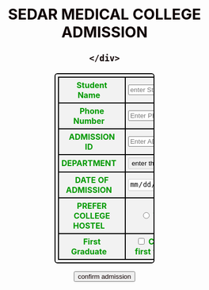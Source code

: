 <html>
<head>
<style>
* {
  box-sizing: border-box;
  
  
}

input[type=text], select, textarea {
  width: 100%;
  padding: 12px;
  border: 1px solid #ccc;
  border-radius: 1px;
  resize: vertical;
}

label {
  padding: 12px 12px 12px 0;
  
}
input[type=date], select, textarea {
  width: 100%;
  padding: 2px;
  border: 1px solid #ccc;
  border-radius: 2px;
  resize: vertical;
}
label {
  padding: 12px 12px 12px 0px;
  
}
div{
  margin-left: auto;
    margin-right: auto;
    text-align: center;
    color: #FFFFFF;
    font-size: 20px;
    font-weight: bold;
}

input[type=submit] {
background-color: Green;  
border: none; 
color: white; 
padding: 12px 210px; 
text-align: center; 
text-decoration: none; 
display: inline-block; 
margin: 2px 6px; 
cursor: pointer; 
font-size:20px;
}

input[type=submit]:hover {
  background-color: #45a049;
 
  
}
.header {
  color: #0f0101;
  text-align: center;
  
}

.content {
  border-radius: 0px;
  background-color: #f2f2f2;
  padding: 100px;
  position: center;
  font-style: normal;
  font-family: 'Times New Roman', Times, serif;
  
}

.col-25 {
  float: left;
  width: 50%;
  margin-top:2px;
  display: table;
}

select {
  width: 100%;
}

.col-75 {
  float: left;
  width: 50%;
  margin-top: px;
  display: table;
}

.row::after {
  content: "";
  display: table;
  clear:both;
}
table,td,tr,th
{
    border: solid 2px black;
    width: 50%;
    margin-left: auto;
    margin-right: auto;
    border-spacing: 1px;
    border-radius: 6px;
    color: #009900;
    background-color: #F2F2F2;
    padding: 5px;
}

textarea {
  resize: none;
}
@media only screen and (min-width: 600px) {
  /* For tablets: */
  .col-s-1 {width: 8.33%;}
  .col-s-2 {width: 16.66%;}
  .col-s-3 {width: 25%;}
  .col-s-4 {width: 33.33%;}
  .col-s-5 {width: 41.66%;}
  .col-s-6 {width: 50%;}
  .col-s-7 {width: 58.33%;}
  .col-s-8 {width: 66.66%;}
  .col-s-9 {width: 75%;}
  .col-s-10 {width: 83.33%;}
  .col-s-11 {width: 91.66%;}
  .col-s-12 {width: 100%;}
}
@media only screen and (min-width: 768px) {
  /* For desktop: */
  .col-1 {width: 8.33%;}
  .col-2 {width: 16.66%;}
  .col-3 {width: 25%;}
  .col-4 {width: 33.33%;}
  .col-5 {width: 41.66%;}
  .col-6 {width: 50%;}
  .col-7 {width: 58.33%;}
  .col-8 {width: 66.66%;}
  .col-9 {width: 75%;}
  .col-10 {width: 83.33%;}
  .col-11 {width: 91.66%;}
  .col-12 {width: 100%;}
}


@media screen and (max-width: 100px) {
  .col-25, .col-75, input[type=submit] {
    width: 100%;
    margin-top: 1px;
  }
}
</style>
</head>
<body>
<style>
div {
    background-image: url('COLLEGE.jpg');
    background-repeat: no-repeat;
    background-attachment: fixed;
    background-size: 100% 100%;
}
</style>
<div class="content">
  <td>
    <div class="header">
      <h2>SEDAR MEDICAL COLLEGE ADMISSION</h2>
      
    </div>
  </td>
  <form onsubmit="return display()">
  <div id="form">
  <table>
   <tr>
    <div class="row">
     <div class="col-25">
      <th><label for="Student Name">Student Name</label></th>
     </div>
    <div class="col-75">
      <th><input type="text" id="name" name="Student Name" placeholder="enter Student Name.."></th>
    </div>
    </div>
   </tr>
   <tr>
    <div class="row">
     <div class="col-25">
      <th><label for="Phone Number">Phone Number</label></th>
     </div>
     <div class="col-75">
      <th><input type="text" id="Phone Number" name="Phone Number" placeholder="Enter Phone Number.."></th>
     </div>
    </div>
   </tr>
   <tr>
   <div class="row">
    <div class="col-25">
      <th><label for="ADMISSION ID">ADMISSION ID</label></th>
    </div>
    <div class="col-75">
      <th><input type="text" id="ADMISSION ID" name="ADMISSION ID" placeholder="Enter ADMISSION ID.."></th>
    </div>
   </div>
   </tr>
   <tr>
   <div class="row">
    <div class="col-25">
      <th><label for="DEPARTMENT">DEPARTMENT</label></th>
    </div>
    <div class="col-75">
      <th>
       <select type="text" id="DEPARTMENT" name="DEPARTMENT" placeholder="Your DEPARTMENT..">
        <option value="enter the department">enter the department</option>
		    <option value="MBBS">MBBS</option>
        <option value="BDS">BDS</option>
        <option value="BHMS">BHMS</option>
       </select>
      </th>
    </div>
   </div>
   </tr>
   <tr>
   <div class="row">
    <div class="col-25">
      <th><label for="DATE OF ADMISSION">DATE OF ADMISSION</label></th>
    </div>
    <div class="col-75">
	    <th><input type="date" id="DATE OF ADMISSION" name="DATE OF ADMISSION" placeholder="mm/dd/yyyy"></th>
	  </div>
   </div>
   </tr>
   <tr>
   <div class="row">
	  <div class="col-25">
	    <th><label for="PREFER COLLEGE HOSTEL">PREFER COLLEGE HOSTEL</label></th>
	  </div>
	  <div class="col-75">
     <th>
	    <span id=hostel></span>
	    <input type="radio" id="YES" name="Prefer College Hostel">
	    <label for="YES">YES</label>
	    <input type="radio" id="NO" name="Prefer College Hostel">
	    <label for="NO">NO</label>
     </th>
	  </div>
   </div>
   </tr>
   <tr>
   <div class="row">
	  <div class="col-25">
	    <th><label for="First Graduate">First Graduate</label></th>
	  </div>
	  <div class="col-75">
	    <th><input type="checkbox" id="firstGraduate" name="Check if you are first year graduate">
	    <label for="Check if you are first year graduate">Check if you are first year graduate</label></th>
	  </div>
   </div>
   </tr>
  </table>
  <div class="row">
    <input  type=submit id="Submit" value="confirm admission" class="header">
  </div>
  </div> 
  </form>
</div>
<div id="result"></div>
<script>
	function display(){
	var name = document.getElementById("name").value;
	var department = document.getElementById("DEPARTMENT").value;
	var hostel = document.getElementById("hostel").value;
	var firstGraduate = document.getElementById("firstGraduate").value;
	var result = document.getElementById("result");
	console.log(firstGraduate);
	switch(department){
		case 'MBBS':
		admission_fee = 2300000;
		tution_fee = 90000;
		break;
		case 'BDS':
		admission_fee = 1500000;
		tution_fee = 80000;
		break;
		case 'BHMS':
		admission_fee = 1235000;
		tution_fee = 95000;
		break;
	}
	if(hostel == 'YES')
	hostel_fee = 96000;
	else
	hostel_fee = 0;
	college_fee = admission_fee + tution_fee + hostel_fee;
	if(firstGraduate == 'on')
	college_fee -= 25000;
	console.log(college_fee);
	result.innerHTML = "Hello <span class='innerhtml'>" + name + "</span><br>Your ADMISSION FEE is Rs.<span class='innerhtml'>"+ admission_fee + "</span><br>TUTION FEE is Rs.<span class='innerhtml'>"
	+ tution_fee + "</span><br>Hostel Fee is Rs.<span class='innerhtml'>" + hostel_fee + "</span><br>Total COLLEGE FEE is Rs.<span class='innerhtml'>" + college_fee + "</span>";
	return false;
	}
	document.getElementById("result").style.color = "#FFFFFF";
	document.getElementById("result").style.font = "Times new roman";
  document.getElementById("result").style.fontSize = "20px";
  let txt=document.getElementById("result");
  txt.style.textAlign = "center";
</script>

</body>
</html>
